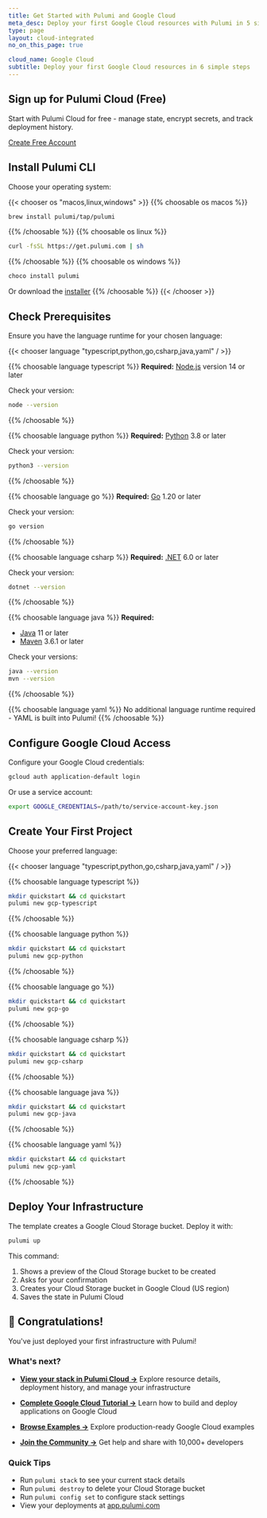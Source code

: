 ```yaml
---
title: Get Started with Pulumi and Google Cloud
meta_desc: Deploy your first Google Cloud resources with Pulumi in 5 simple steps
type: page
layout: cloud-integrated
no_on_this_page: true

cloud_name: Google Cloud
subtitle: Deploy your first Google Cloud resources in 6 simple steps
---
```


## Sign up for Pulumi Cloud (Free)

Start with Pulumi Cloud for free - manage state, encrypt secrets, and track deployment history.

<a href="https://app.pulumi.com/signup" class="btn-primary btn-lg">Create Free Account</a>

## Install Pulumi CLI

Choose your operating system:

{{< chooser os "macos,linux,windows" >}}
{{% choosable os macos %}}

```bash
brew install pulumi/tap/pulumi
```

{{% /choosable %}}
{{% choosable os linux %}}

```bash
curl -fsSL https://get.pulumi.com | sh
```

{{% /choosable %}}
{{% choosable os windows %}}

```powershell
choco install pulumi
```

Or download the [installer](https://github.com/pulumi/pulumi/releases)
{{% /choosable %}}
{{< /chooser >}}

## Check Prerequisites

Ensure you have the language runtime for your chosen language:

{{< chooser language "typescript,python,go,csharp,java,yaml" / >}}

{{% choosable language typescript %}}
**Required:** [Node.js](https://nodejs.org/) version 14 or later

Check your version:

```bash
node --version
```

{{% /choosable %}}

{{% choosable language python %}}
**Required:** [Python](https://www.python.org/) 3.8 or later

Check your version:

```bash
python3 --version
```

{{% /choosable %}}

{{% choosable language go %}}
**Required:** [Go](https://golang.org/) 1.20 or later

Check your version:

```bash
go version
```

{{% /choosable %}}

{{% choosable language csharp %}}
**Required:** [.NET](https://dotnet.microsoft.com/) 6.0 or later

Check your version:

```bash
dotnet --version
```

{{% /choosable %}}

{{% choosable language java %}}
**Required:**

- [Java](https://www.oracle.com/java/) 11 or later
- [Maven](https://maven.apache.org/) 3.6.1 or later

Check your versions:

```bash
java --version
mvn --version
```

{{% /choosable %}}

{{% choosable language yaml %}}
No additional language runtime required - YAML is built into Pulumi!
{{% /choosable %}}

## Configure Google Cloud Access

Configure your Google Cloud credentials:

```bash
gcloud auth application-default login
```

Or use a service account:

```bash
export GOOGLE_CREDENTIALS=/path/to/service-account-key.json
```

## Create Your First Project

Choose your preferred language:

{{< chooser language "typescript,python,go,csharp,java,yaml" / >}}

{{% choosable language typescript %}}

```bash
mkdir quickstart && cd quickstart
pulumi new gcp-typescript
```

{{% /choosable %}}

{{% choosable language python %}}

```bash
mkdir quickstart && cd quickstart
pulumi new gcp-python
```

{{% /choosable %}}

{{% choosable language go %}}

```bash
mkdir quickstart && cd quickstart
pulumi new gcp-go
```

{{% /choosable %}}

{{% choosable language csharp %}}

```bash
mkdir quickstart && cd quickstart
pulumi new gcp-csharp
```

{{% /choosable %}}

{{% choosable language java %}}

```bash
mkdir quickstart && cd quickstart
pulumi new gcp-java
```

{{% /choosable %}}

{{% choosable language yaml %}}

```bash
mkdir quickstart && cd quickstart
pulumi new gcp-yaml
```

{{% /choosable %}}

## Deploy Your Infrastructure

The template creates a Google Cloud Storage bucket. Deploy it with:

```bash
pulumi up
```

This command:

1. Shows a preview of the Cloud Storage bucket to be created
2. Asks for your confirmation
3. Creates your Cloud Storage bucket in Google Cloud (US region)
4. Saves the state in Pulumi Cloud

## 🎉 Congratulations!

You've just deployed your first infrastructure with Pulumi!

### What's next?

- **[View your stack in Pulumi Cloud →](https://app.pulumi.com/stacks)**
  Explore resource details, deployment history, and manage your infrastructure

- **[Complete Google Cloud Tutorial →](/docs/iac/get-started/gcp/)**
  Learn how to build and deploy applications on Google Cloud

- **[Browse Examples →](https://github.com/pulumi/examples#gcp)**
  Explore production-ready Google Cloud examples

- **[Join the Community →](https://slack.pulumi.com)**
  Get help and share with 10,000+ developers

### Quick Tips

- Run `pulumi stack` to see your current stack details
- Run `pulumi destroy` to delete your Cloud Storage bucket
- Run `pulumi config set` to configure stack settings
- View your deployments at [app.pulumi.com](https://app.pulumi.com)
